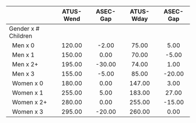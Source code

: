 
|                      |    ATUS-Wend |     ASEC-Gap |    ATUS-Wday |     ASEC-Gap |
| -------------------- | :----------: | :----------: | :----------: | :----------: |
| Gender x # Children  |              |              |              |              |
| &nbsp;&nbsp;Men x 0  |       120.00 |        -2.00 |        75.00 |         5.00 |
| &nbsp;&nbsp;Men x 1  |       150.00 |         0.00 |        70.00 |        -5.00 |
| &nbsp;&nbsp;Men x 2+ |       195.00 |       -30.00 |        74.00 |         1.00 |
| &nbsp;&nbsp;Men x 3  |       155.00 |        -5.00 |        85.00 |       -20.00 |
| &nbsp;&nbsp;Women x 0 |       180.00 |         0.00 |       147.00 |         3.00 |
| &nbsp;&nbsp;Women x 1 |       255.00 |         5.00 |       183.00 |        27.00 |
| &nbsp;&nbsp;Women x 2+ |       280.00 |         0.00 |       255.00 |       -15.00 |
| &nbsp;&nbsp;Women x 3 |       295.00 |       -20.00 |       260.00 |         0.00 |

